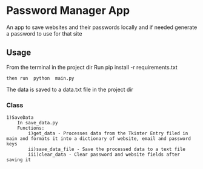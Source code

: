 # Password Manager App #

An app to save websites and their passwords locally and if needed generate a password to use for that site

## Usage ##

From the terminal in the project dir
    Run pip install -r requirements.txt

    then run  python  main.py

The data is saved to a data.txt file in the project dir

### Class ###

    1)SaveData
        In save_data.py
        Functions:
            i)get_data - Processes data from the Tkinter Entry filed in main and formats it into a dictionary of website, email and password keys
            ii)save_data_file - Save the processed data to a text file
            iii)clear_data - Clear password and website fields after saving it

